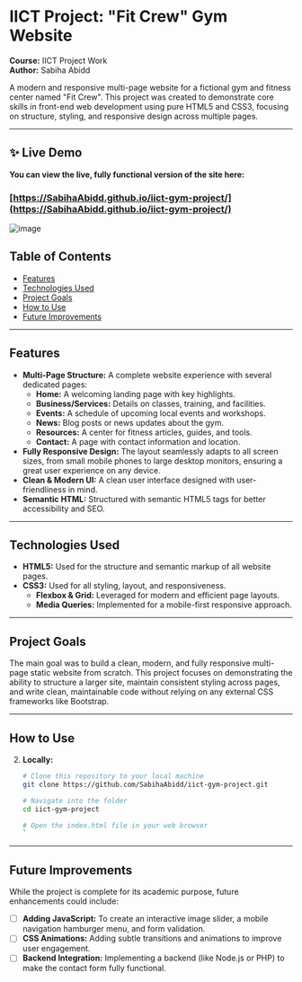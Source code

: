 
# IICT Project: "Fit Crew" Gym Website

**Course:** IICT Project Work  
**Author:** Sabiha Abidd

A modern and responsive multi-page website for a fictional gym and fitness center named "Fit Crew". This project was created to demonstrate core skills in front-end web development using pure HTML5 and CSS3, focusing on structure, styling, and responsive design across multiple pages.

---

## ✨ **Live Demo**

**You can view the live, fully functional version of the site here:**

### [https://SabihaAbidd.github.io/iict-gym-project/](https://SabihaAbidd.github.io/iict-gym-project/)



![image](https://github.com/user-attachments/assets/587c160f-9e62-42e5-bd12-865e4f368117)


##  Table of Contents
- [Features](#features)
- [Technologies Used](#technologies-used)
- [Project Goals](#project-goals)
- [How to Use](#how-to-use)
- [Future Improvements](#future-improvements)

---

## Features

-   **Multi-Page Structure:** A complete website experience with several dedicated pages:
    -   **Home:** A welcoming landing page with key highlights.
    -   **Business/Services:** Details on classes, training, and facilities.
    -   **Events:** A schedule of upcoming local events and workshops.
    -   **News:** Blog posts or news updates about the gym.
    -   **Resources:** A center for fitness articles, guides, and tools.
    -   **Contact:** A page with contact information and location.
-   **Fully Responsive Design:** The layout seamlessly adapts to all screen sizes, from small mobile phones to large desktop monitors, ensuring a great user experience on any device.
-   **Clean & Modern UI:** A clean user interface designed with user-friendliness in mind.
-   **Semantic HTML:** Structured with semantic HTML5 tags for better accessibility and SEO.

---

## Technologies Used

-   **HTML5:** Used for the structure and semantic markup of all website pages.
-   **CSS3:** Used for all styling, layout, and responsiveness.
    -   **Flexbox & Grid:** Leveraged for modern and efficient page layouts.
    -   **Media Queries:** Implemented for a mobile-first responsive approach.

---

## Project Goals

The main goal was to build a clean, modern, and fully responsive multi-page static website from scratch. This project focuses on demonstrating the ability to structure a larger site, maintain consistent styling across pages, and write clean, maintainable code without relying on any external CSS frameworks like Bootstrap.

---

## How to Use


2.  **Locally:**
    ```bash
    # Clone this repository to your local machine
    git clone https://github.com/SabihaAbidd/iict-gym-project.git

    # Navigate into the folder
    cd iict-gym-project

    # Open the index.html file in your web browser
    `

---

## Future Improvements

While the project is complete for its academic purpose, future enhancements could include:
-   [ ] **Adding JavaScript:** To create an interactive image slider, a mobile navigation hamburger menu, and form validation.
-   [ ] **CSS Animations:** Adding subtle transitions and animations to improve user engagement.
-   [ ] **Backend Integration:** Implementing a backend (like Node.js or PHP) to make the contact form fully functional.
